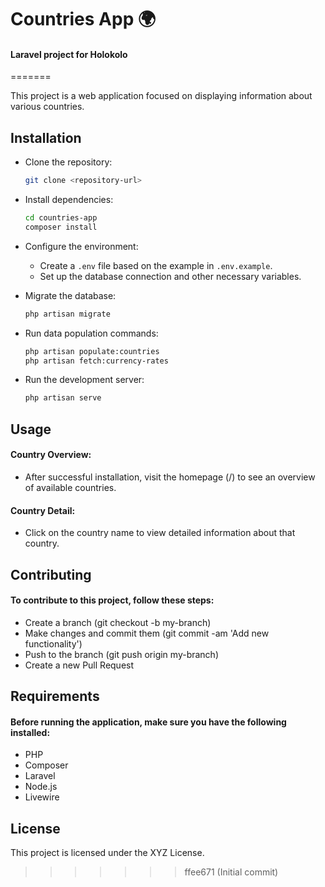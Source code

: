 
# Countries App 🌍
#### Laravel project for Holokolo
=======

This project is a web application focused on displaying information about various countries.

## Installation
* Clone the repository:  
    ```bash
    git clone <repository-url>
    ```
* Install dependencies:  
    ```bash
    cd countries-app
    composer install
    ```
* Configure the environment:
    * Create a `.env` file based on the example in `.env.example`.
    * Set up the database connection and other necessary variables.

* Migrate the database:  
    ```bash
    php artisan migrate
    ```
* Run data population commands:  
    ```bash
    php artisan populate:countries
    php artisan fetch:currency-rates
    ```
* Run the development server:  
    ```bash
    php artisan serve
    ```

## Usage
#### Country Overview: 
* After successful installation, visit the homepage (/) to see an overview of available countries.
#### ️Country Detail: 
* Click on the country name to view detailed information about that country.

## Contributing
#### To contribute to this project, follow these steps:
* Create a branch (git checkout -b my-branch)
* Make changes and commit them (git commit -am 'Add new functionality')
* Push to the branch (git push origin my-branch)
* Create a new Pull Request

## Requirements
#### Before running the application, make sure you have the following installed:
* PHP
* Composer
* Laravel
* Node.js
* Livewire

## License
This project is licensed under the XYZ License.
>>>>>>> ffee671 (Initial commit)
